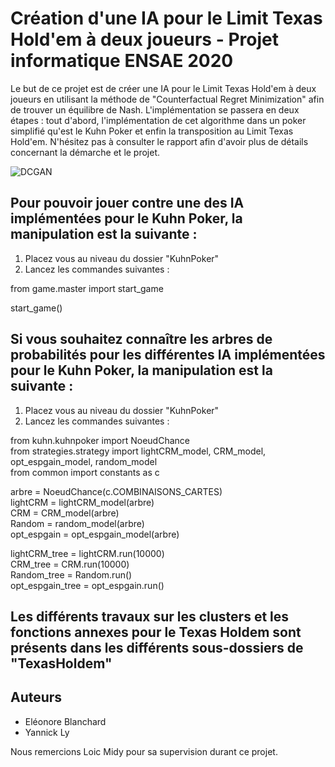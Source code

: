 # Création d'une IA pour le Limit Texas Hold'em à deux joueurs - Projet informatique ENSAE 2020

Le but de ce projet est de créer une IA pour le Limit Texas Hold'em à deux joueurs en utilisant la méthode de "Counterfactual Regret Minimization" afin de trouver un équilibre de Nash.
L'implémentation se passera en deux étapes : tout d'abord, l'implémentation de cet algorithme dans un poker simplifié qu'est le Kuhn Poker et enfin la transposition au Limit Texas Hold'em.
N'hésitez pas à consulter le rapport afin d'avoir plus de détails concernant la démarche et le projet.


![DCGAN](https://raw.githubusercontent.com/YannickLy/Poker-Project-ENSAE-2020/master/TexasHoldem/texasholdem/texasholdem_tree_simplify.png)  

## Pour pouvoir jouer contre une des IA implémentées pour le Kuhn Poker, la manipulation est la suivante :

1. Placez vous au niveau du dossier "KuhnPoker"
2. Lancez les commandes suivantes :

from game.master import start_game

start_game()

## Si vous souhaitez connaître les arbres de probabilités pour les différentes IA implémentées pour le Kuhn Poker, la manipulation est la suivante :

1. Placez vous au niveau du dossier "KuhnPoker"
2. Lancez les commandes suivantes : 

from kuhn.kuhnpoker import NoeudChance  
from strategies.strategy import lightCRM_model, CRM_model, opt_espgain_model, random_model  
from common import constants as c  

arbre = NoeudChance(c.COMBINAISONS_CARTES)  
lightCRM = lightCRM_model(arbre)  
CRM = CRM_model(arbre)  
Random = random_model(arbre)  
opt_espgain = opt_espgain_model(arbre)  

lightCRM_tree = lightCRM.run(10000)  
CRM_tree = CRM.run(10000)  
Random_tree = Random.run()  
opt_espgain_tree = opt_espgain.run()  

## Les différents travaux sur les clusters et les fonctions annexes pour le Texas Holdem sont présents dans les différents sous-dossiers de "TexasHoldem"

## Auteurs

* Eléonore Blanchard
* Yannick Ly

Nous remercions Loic Midy pour sa supervision durant ce projet.

